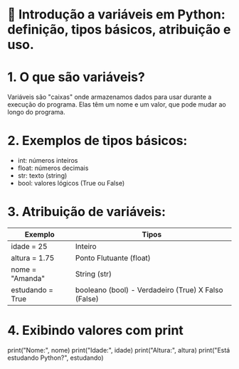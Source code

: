 # 📘 Introdução a variáveis em Python: definição, tipos básicos, atribuição e uso.

# 1. O que são variáveis?
Variáveis são "caixas" onde armazenamos dados para usar durante a execução do programa.
Elas têm um nome e um valor, que pode mudar ao longo do programa.

# 2. Exemplos de tipos básicos:
- int: números inteiros
- float: números decimais
- str: texto (string)
- bool: valores lógicos (True ou False)

# 3. Atribuição de variáveis:
|Exemplo	| Tipos|
|-----------|-----------------|
|idade = 25 	|Inteiro|
|altura = 1.75 	|Ponto Flutuante (float)|
|nome = "Amanda" | String (str)|
|estudando = True | booleano (bool) - Verdadeiro (True) X Falso (False)|


# 4. Exibindo valores com print
print("Nome:", nome)
print("Idade:", idade)
print("Altura:", altura)
print("Está estudando Python?", estudando)
